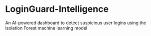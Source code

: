 # LoginGuard-Intelligence
An AI-powered dashboard to detect suspicious user logins using the Isolation Forest machine learning model

